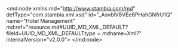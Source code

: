 <?xml version="1.0" encoding="UTF-8"?>
<md:node xmlns:md="http://www.stambia.com/md" defType="com.stambia.xml.xsd" id="_AsvbiV8VEe6PHahGNfrU1Q" name="Hotel Management" md:ref="resource.md#UUID_MD_XML_DEFAULT?fileId=UUID_MD_XML_DEFAULT$type=md$name=Xml?" internalVersion="v2.0.0">
  <attribute defType="com.stambia.xml.xsd.xsdReverseVersion" id="_Asvbil8VEe6PHahGNfrU1Q" value="1"/>
  <attribute defType="com.stambia.xml.xsd.xsdPath" id="_Asvbi18VEe6PHahGNfrU1Q" value="C:\Stambia\Semarchy\semarchy-xdi-designer\runtime\samples\xml\hotelManagement.xsd"/>
  <attribute defType="com.stambia.xml.xsd.prefixForElement" id="_AsvbjF8VEe6PHahGNfrU1Q" value="unqualified"/>
  <attribute defType="com.stambia.xml.xsd.prefixForAttribute" id="_AsvbjV8VEe6PHahGNfrU1Q" value="unqualified"/>
  <attribute defType="com.stambia.xml.xsd.targetNamespace" id="_Asvbjl8VEe6PHahGNfrU1Q" value="http://stambia.org/samples/management"/>
  <node defType="com.stambia.xml.namespace" id="_Asvbj18VEe6PHahGNfrU1Q" name="http://stambia.org/samples/common">
    <attribute defType="com.stambia.xml.namespace.prefix" id="_AsvbkF8VEe6PHahGNfrU1Q" value="com"/>
  </node>
  <node defType="com.stambia.xml.root" id="_AsvbkV8VEe6PHahGNfrU1Q" name="marketingCampaign" position="0">
    <attribute defType="com.stambia.xml.root.xmlPath" id="_Asvbkl8VEe6PHahGNfrU1Q" value="C:\Stambia\Logiciels\Designer\stambiaDesigner_S18.3.3_20170816_120540\stambia\stambiaRuntime\samples\xml\marketingCampaign.xml"/>
    <node defType="com.stambia.xml.sequence" id="_Asvbk18VEe6PHahGNfrU1Q" position="3">
      <attribute defType="com.stambia.xml.sequence.minOccurs" id="_AsvblF8VEe6PHahGNfrU1Q" value="1"/>
      <attribute defType="com.stambia.xml.sequence.maxOccurs" id="_AsvblV8VEe6PHahGNfrU1Q" value="1"/>
      <node defType="com.stambia.xml.element" id="_Asvbll8VEe6PHahGNfrU1Q" name="phoningCampaign" position="0">
        <attribute defType="com.stambia.xml.element.minOccurs" id="_Asvbl18VEe6PHahGNfrU1Q" value="0"/>
        <attribute defType="com.stambia.xml.element.maxOccurs" id="_AsvbmF8VEe6PHahGNfrU1Q" value="1"/>
        <attribute defType="com.stambia.xml.element.originalType" id="_AsvbmV8VEe6PHahGNfrU1Q" value="mgt:PhoningCampaign"/>
        <node defType="com.stambia.xml.attribute" id="_Asvbml8VEe6PHahGNfrU1Q" name="campaignId" position="0">
          <attribute defType="com.stambia.xml.attribute.type" id="_Asvbm18VEe6PHahGNfrU1Q" value="integer"/>
          <attribute defType="com.stambia.xml.attribute.originalType" id="_AsvbnF8VEe6PHahGNfrU1Q" value="xs:integer"/>
          <attribute defType="com.stambia.xml.attribute.use" id="_AsvbnV8VEe6PHahGNfrU1Q" value="optional"/>
        </node>
        <node defType="com.stambia.xml.attribute" id="_Asvbnl8VEe6PHahGNfrU1Q" name="name" position="1">
          <attribute defType="com.stambia.xml.attribute.type" id="_Asvbn18VEe6PHahGNfrU1Q" value="string"/>
          <attribute defType="com.stambia.xml.attribute.originalType" id="_AsvboF8VEe6PHahGNfrU1Q" value="xs:string"/>
          <attribute defType="com.stambia.xml.attribute.use" id="_AsvboV8VEe6PHahGNfrU1Q" value="optional"/>
        </node>
        <node defType="com.stambia.xml.attribute" id="_Asvbol8VEe6PHahGNfrU1Q" name="startDate" position="2">
          <attribute defType="com.stambia.xml.attribute.type" id="_Asvbo18VEe6PHahGNfrU1Q" value="dateTime"/>
          <attribute defType="com.stambia.xml.attribute.originalType" id="_AsvbpF8VEe6PHahGNfrU1Q" value="xs:dateTime"/>
          <attribute defType="com.stambia.xml.attribute.use" id="_AsvbpV8VEe6PHahGNfrU1Q" value="optional"/>
        </node>
        <node defType="com.stambia.xml.attribute" id="_Asvbpl8VEe6PHahGNfrU1Q" name="endDate" position="3">
          <attribute defType="com.stambia.xml.attribute.type" id="_Asvbp18VEe6PHahGNfrU1Q" value="dateTime"/>
          <attribute defType="com.stambia.xml.attribute.originalType" id="_AsvbqF8VEe6PHahGNfrU1Q" value="xs:dateTime"/>
          <attribute defType="com.stambia.xml.attribute.use" id="_AsvbqV8VEe6PHahGNfrU1Q" value="optional"/>
        </node>
        <node defType="com.stambia.xml.sequence" id="_Asvbql8VEe6PHahGNfrU1Q" position="7">
          <attribute defType="com.stambia.xml.sequence.minOccurs" id="_Asvbq18VEe6PHahGNfrU1Q" value="1"/>
          <attribute defType="com.stambia.xml.sequence.maxOccurs" id="_AsvbrF8VEe6PHahGNfrU1Q" value="1"/>
          <node defType="com.stambia.xml.element" id="_AsvbrV8VEe6PHahGNfrU1Q" name="customer" position="0">
            <attribute defType="com.stambia.xml.element.minOccurs" id="_Asvbrl8VEe6PHahGNfrU1Q" value="0"/>
            <attribute defType="com.stambia.xml.element.maxOccurs" id="_Asvbr18VEe6PHahGNfrU1Q" value="-1"/>
            <node defType="com.stambia.xml.attribute" id="_AsvbsF8VEe6PHahGNfrU1Q" name="customerId" position="0">
              <attribute defType="com.stambia.xml.attribute.type" id="_AsvbsV8VEe6PHahGNfrU1Q" value="integer"/>
              <attribute defType="com.stambia.xml.attribute.originalType" id="_Asvbsl8VEe6PHahGNfrU1Q" value="xs:integer"/>
              <attribute defType="com.stambia.xml.attribute.use" id="_Asvbs18VEe6PHahGNfrU1Q" value="optional"/>
            </node>
            <node defType="com.stambia.xml.attribute" id="_AsvbtF8VEe6PHahGNfrU1Q" name="titleCode" position="1">
              <attribute defType="com.stambia.xml.attribute.type" id="_AsvbtV8VEe6PHahGNfrU1Q" value="string"/>
              <attribute defType="com.stambia.xml.attribute.originalType" id="_Asvbtl8VEe6PHahGNfrU1Q" value="xs:string"/>
              <attribute defType="com.stambia.xml.attribute.use" id="_Asvbt18VEe6PHahGNfrU1Q" value="optional"/>
            </node>
            <node defType="com.stambia.xml.attribute" id="_AsvbuF8VEe6PHahGNfrU1Q" name="title" position="2">
              <attribute defType="com.stambia.xml.attribute.type" id="_AsvbuV8VEe6PHahGNfrU1Q" value="string"/>
              <attribute defType="com.stambia.xml.attribute.originalType" id="_Asvbul8VEe6PHahGNfrU1Q" value="xs:string"/>
              <attribute defType="com.stambia.xml.attribute.use" id="_Asvbu18VEe6PHahGNfrU1Q" value="optional"/>
            </node>
            <node defType="com.stambia.xml.attribute" id="_AsvbvF8VEe6PHahGNfrU1Q" name="firstName" position="3">
              <attribute defType="com.stambia.xml.attribute.type" id="_AsvbvV8VEe6PHahGNfrU1Q" value="string"/>
              <attribute defType="com.stambia.xml.attribute.originalType" id="_Asvbvl8VEe6PHahGNfrU1Q" value="xs:string"/>
              <attribute defType="com.stambia.xml.attribute.use" id="_Asvbv18VEe6PHahGNfrU1Q" value="optional"/>
            </node>
            <node defType="com.stambia.xml.attribute" id="_AsvbwF8VEe6PHahGNfrU1Q" name="lastName" position="4">
              <attribute defType="com.stambia.xml.attribute.type" id="_AsvbwV8VEe6PHahGNfrU1Q" value="string"/>
              <attribute defType="com.stambia.xml.attribute.originalType" id="_Asvbwl8VEe6PHahGNfrU1Q" value="xs:string"/>
              <attribute defType="com.stambia.xml.attribute.use" id="_Asvbw18VEe6PHahGNfrU1Q" value="optional"/>
            </node>
            <node defType="com.stambia.xml.attribute" id="_AsvbxF8VEe6PHahGNfrU1Q" name="company" position="5">
              <attribute defType="com.stambia.xml.attribute.type" id="_AsvbxV8VEe6PHahGNfrU1Q" value="string"/>
              <attribute defType="com.stambia.xml.attribute.originalType" id="_Asvbxl8VEe6PHahGNfrU1Q" value="xs:string"/>
              <attribute defType="com.stambia.xml.attribute.use" id="_Asvbx18VEe6PHahGNfrU1Q" value="optional"/>
            </node>
            <node defType="com.stambia.xml.attribute" id="_AsvbyF8VEe6PHahGNfrU1Q" name="birthDate" position="6">
              <attribute defType="com.stambia.xml.attribute.type" id="_AsvbyV8VEe6PHahGNfrU1Q" value="dateTime"/>
              <attribute defType="com.stambia.xml.attribute.originalType" id="_Asvbyl8VEe6PHahGNfrU1Q" value="xs:dateTime"/>
              <attribute defType="com.stambia.xml.attribute.use" id="_Asvby18VEe6PHahGNfrU1Q" value="optional"/>
            </node>
            <node defType="com.stambia.xml.sequence" id="_AsvbzF8VEe6PHahGNfrU1Q" position="10">
              <attribute defType="com.stambia.xml.sequence.minOccurs" id="_AsvbzV8VEe6PHahGNfrU1Q" value="1"/>
              <attribute defType="com.stambia.xml.sequence.maxOccurs" id="_Asvbzl8VEe6PHahGNfrU1Q" value="1"/>
              <node defType="com.stambia.xml.element" id="_Asvbz18VEe6PHahGNfrU1Q" name="phone" position="0">
                <attribute defType="com.stambia.xml.element.minOccurs" id="_Asvb0F8VEe6PHahGNfrU1Q" value="0"/>
                <attribute defType="com.stambia.xml.element.maxOccurs" id="_Asvb0V8VEe6PHahGNfrU1Q" value="-1"/>
                <attribute defType="com.stambia.xml.element.originalType" id="_Asvb0l8VEe6PHahGNfrU1Q" value="com:Phone"/>
                <node defType="com.stambia.xml.attribute" id="_Asvb018VEe6PHahGNfrU1Q" name="phoneId" position="0">
                  <attribute defType="com.stambia.xml.attribute.type" id="_Asvb1F8VEe6PHahGNfrU1Q" value="integer"/>
                  <attribute defType="com.stambia.xml.attribute.originalType" id="_Asvb1V8VEe6PHahGNfrU1Q" value="xs:integer"/>
                  <attribute defType="com.stambia.xml.attribute.use" id="_Asvb1l8VEe6PHahGNfrU1Q" value="optional"/>
                </node>
                <node defType="com.stambia.xml.attribute" id="_Asvb118VEe6PHahGNfrU1Q" name="phoneTypeCode" position="1">
                  <attribute defType="com.stambia.xml.attribute.type" id="_Asvb2F8VEe6PHahGNfrU1Q" value="string"/>
                  <attribute defType="com.stambia.xml.attribute.originalType" id="_Asvb2V8VEe6PHahGNfrU1Q" value="xs:string"/>
                  <attribute defType="com.stambia.xml.attribute.use" id="_Asvb2l8VEe6PHahGNfrU1Q" value="optional"/>
                </node>
                <node defType="com.stambia.xml.attribute" id="_Asvb218VEe6PHahGNfrU1Q" name="phoneNumber" position="2">
                  <attribute defType="com.stambia.xml.attribute.type" id="_Asvb3F8VEe6PHahGNfrU1Q" value="string"/>
                  <attribute defType="com.stambia.xml.attribute.originalType" id="_Asvb3V8VEe6PHahGNfrU1Q" value="xs:string"/>
                  <attribute defType="com.stambia.xml.attribute.use" id="_Asvb3l8VEe6PHahGNfrU1Q" value="optional"/>
                </node>
                <node defType="com.stambia.xml.attribute" id="_Asvb318VEe6PHahGNfrU1Q" name="phoneType" position="3">
                  <attribute defType="com.stambia.xml.attribute.type" id="_Asvb4F8VEe6PHahGNfrU1Q" value="string"/>
                  <attribute defType="com.stambia.xml.attribute.originalType" id="_Asvb4V8VEe6PHahGNfrU1Q" value="xs:string"/>
                  <attribute defType="com.stambia.xml.attribute.use" id="_Asvb4l8VEe6PHahGNfrU1Q" value="optional"/>
                </node>
                <node defType="com.stambia.xml.attribute" id="_Asvb418VEe6PHahGNfrU1Q" name="phoningAllowed" position="4">
                  <attribute defType="com.stambia.xml.attribute.type" id="_Asvb5F8VEe6PHahGNfrU1Q" value="boolean"/>
                  <attribute defType="com.stambia.xml.attribute.originalType" id="_Asvb5V8VEe6PHahGNfrU1Q" value="xs:boolean"/>
                  <attribute defType="com.stambia.xml.attribute.use" id="_Asvb5l8VEe6PHahGNfrU1Q" value="optional"/>
                </node>
              </node>
            </node>
          </node>
        </node>
      </node>
      <node defType="com.stambia.xml.element" id="_Asvb518VEe6PHahGNfrU1Q" name="mailingCampaign" position="1">
        <attribute defType="com.stambia.xml.element.minOccurs" id="_Asvb6F8VEe6PHahGNfrU1Q" value="0"/>
        <attribute defType="com.stambia.xml.element.maxOccurs" id="_Asvb6V8VEe6PHahGNfrU1Q" value="1"/>
        <attribute defType="com.stambia.xml.element.originalType" id="_Asvb6l8VEe6PHahGNfrU1Q" value="mgt:MailingCampaign"/>
        <node defType="com.stambia.xml.attribute" id="_Asvb618VEe6PHahGNfrU1Q" name="campaignId" position="0">
          <attribute defType="com.stambia.xml.attribute.type" id="_Asvb7F8VEe6PHahGNfrU1Q" value="integer"/>
          <attribute defType="com.stambia.xml.attribute.originalType" id="_Asvb7V8VEe6PHahGNfrU1Q" value="xs:integer"/>
          <attribute defType="com.stambia.xml.attribute.use" id="_Asvb7l8VEe6PHahGNfrU1Q" value="optional"/>
        </node>
        <node defType="com.stambia.xml.attribute" id="_Asvb718VEe6PHahGNfrU1Q" name="name" position="1">
          <attribute defType="com.stambia.xml.attribute.type" id="_Asvb8F8VEe6PHahGNfrU1Q" value="string"/>
          <attribute defType="com.stambia.xml.attribute.originalType" id="_Asvb8V8VEe6PHahGNfrU1Q" value="xs:string"/>
          <attribute defType="com.stambia.xml.attribute.use" id="_Asvb8l8VEe6PHahGNfrU1Q" value="optional"/>
        </node>
        <node defType="com.stambia.xml.attribute" id="_Asvb818VEe6PHahGNfrU1Q" name="startDate" position="2">
          <attribute defType="com.stambia.xml.attribute.type" id="_Asvb9F8VEe6PHahGNfrU1Q" value="dateTime"/>
          <attribute defType="com.stambia.xml.attribute.originalType" id="_Asvb9V8VEe6PHahGNfrU1Q" value="xs:dateTime"/>
          <attribute defType="com.stambia.xml.attribute.use" id="_Asvb9l8VEe6PHahGNfrU1Q" value="optional"/>
        </node>
        <node defType="com.stambia.xml.attribute" id="_Asvb918VEe6PHahGNfrU1Q" name="endDate" position="3">
          <attribute defType="com.stambia.xml.attribute.type" id="_Asvb-F8VEe6PHahGNfrU1Q" value="dateTime"/>
          <attribute defType="com.stambia.xml.attribute.originalType" id="_Asvb-V8VEe6PHahGNfrU1Q" value="xs:dateTime"/>
          <attribute defType="com.stambia.xml.attribute.use" id="_Asvb-l8VEe6PHahGNfrU1Q" value="optional"/>
        </node>
        <node defType="com.stambia.xml.sequence" id="_Asvb-18VEe6PHahGNfrU1Q" position="7">
          <attribute defType="com.stambia.xml.sequence.minOccurs" id="_Asvb_F8VEe6PHahGNfrU1Q" value="1"/>
          <attribute defType="com.stambia.xml.sequence.maxOccurs" id="_Asvb_V8VEe6PHahGNfrU1Q" value="1"/>
          <node defType="com.stambia.xml.element" id="_Asvb_l8VEe6PHahGNfrU1Q" name="customer" position="0">
            <attribute defType="com.stambia.xml.element.minOccurs" id="_Asvb_18VEe6PHahGNfrU1Q" value="0"/>
            <attribute defType="com.stambia.xml.element.maxOccurs" id="_AsvcAF8VEe6PHahGNfrU1Q" value="-1"/>
            <node defType="com.stambia.xml.attribute" id="_AsvcAV8VEe6PHahGNfrU1Q" name="customerId" position="0">
              <attribute defType="com.stambia.xml.attribute.type" id="_AsvcAl8VEe6PHahGNfrU1Q" value="integer"/>
              <attribute defType="com.stambia.xml.attribute.originalType" id="_AsvcA18VEe6PHahGNfrU1Q" value="xs:integer"/>
              <attribute defType="com.stambia.xml.attribute.use" id="_AsvcBF8VEe6PHahGNfrU1Q" value="optional"/>
            </node>
            <node defType="com.stambia.xml.attribute" id="_AsvcBV8VEe6PHahGNfrU1Q" name="titleCode" position="1">
              <attribute defType="com.stambia.xml.attribute.type" id="_AsvcBl8VEe6PHahGNfrU1Q" value="string"/>
              <attribute defType="com.stambia.xml.attribute.originalType" id="_AsvcB18VEe6PHahGNfrU1Q" value="xs:string"/>
              <attribute defType="com.stambia.xml.attribute.use" id="_AsvcCF8VEe6PHahGNfrU1Q" value="optional"/>
            </node>
            <node defType="com.stambia.xml.attribute" id="_AsvcCV8VEe6PHahGNfrU1Q" name="title" position="2">
              <attribute defType="com.stambia.xml.attribute.type" id="_AsvcCl8VEe6PHahGNfrU1Q" value="string"/>
              <attribute defType="com.stambia.xml.attribute.originalType" id="_AsvcC18VEe6PHahGNfrU1Q" value="xs:string"/>
              <attribute defType="com.stambia.xml.attribute.use" id="_AsvcDF8VEe6PHahGNfrU1Q" value="optional"/>
            </node>
            <node defType="com.stambia.xml.attribute" id="_AsvcDV8VEe6PHahGNfrU1Q" name="firstName" position="3">
              <attribute defType="com.stambia.xml.attribute.type" id="_AsvcDl8VEe6PHahGNfrU1Q" value="string"/>
              <attribute defType="com.stambia.xml.attribute.originalType" id="_AsvcD18VEe6PHahGNfrU1Q" value="xs:string"/>
              <attribute defType="com.stambia.xml.attribute.use" id="_AsvcEF8VEe6PHahGNfrU1Q" value="optional"/>
            </node>
            <node defType="com.stambia.xml.attribute" id="_AsvcEV8VEe6PHahGNfrU1Q" name="lastName" position="4">
              <attribute defType="com.stambia.xml.attribute.type" id="_AsvcEl8VEe6PHahGNfrU1Q" value="string"/>
              <attribute defType="com.stambia.xml.attribute.originalType" id="_AsvcE18VEe6PHahGNfrU1Q" value="xs:string"/>
              <attribute defType="com.stambia.xml.attribute.use" id="_AsvcFF8VEe6PHahGNfrU1Q" value="optional"/>
            </node>
            <node defType="com.stambia.xml.attribute" id="_AsvcFV8VEe6PHahGNfrU1Q" name="company" position="5">
              <attribute defType="com.stambia.xml.attribute.type" id="_AsvcFl8VEe6PHahGNfrU1Q" value="string"/>
              <attribute defType="com.stambia.xml.attribute.originalType" id="_AsvcF18VEe6PHahGNfrU1Q" value="xs:string"/>
              <attribute defType="com.stambia.xml.attribute.use" id="_AsvcGF8VEe6PHahGNfrU1Q" value="optional"/>
            </node>
            <node defType="com.stambia.xml.attribute" id="_AsvcGV8VEe6PHahGNfrU1Q" name="birthDate" position="6">
              <attribute defType="com.stambia.xml.attribute.type" id="_AsvcGl8VEe6PHahGNfrU1Q" value="dateTime"/>
              <attribute defType="com.stambia.xml.attribute.originalType" id="_AsvcG18VEe6PHahGNfrU1Q" value="xs:dateTime"/>
              <attribute defType="com.stambia.xml.attribute.use" id="_AsvcHF8VEe6PHahGNfrU1Q" value="optional"/>
            </node>
            <node defType="com.stambia.xml.sequence" id="_AsvcHV8VEe6PHahGNfrU1Q" position="10">
              <attribute defType="com.stambia.xml.sequence.minOccurs" id="_AsvcHl8VEe6PHahGNfrU1Q" value="1"/>
              <attribute defType="com.stambia.xml.sequence.maxOccurs" id="_AsvcH18VEe6PHahGNfrU1Q" value="1"/>
              <node defType="com.stambia.xml.element" id="_AsvcIF8VEe6PHahGNfrU1Q" name="email" position="0">
                <attribute defType="com.stambia.xml.element.minOccurs" id="_AsvcIV8VEe6PHahGNfrU1Q" value="0"/>
                <attribute defType="com.stambia.xml.element.maxOccurs" id="_AsvcIl8VEe6PHahGNfrU1Q" value="-1"/>
                <attribute defType="com.stambia.xml.element.originalType" id="_AsvcI18VEe6PHahGNfrU1Q" value="com:Email"/>
                <node defType="com.stambia.xml.attribute" id="_AsvcJF8VEe6PHahGNfrU1Q" name="emailId" position="0">
                  <attribute defType="com.stambia.xml.attribute.type" id="_AsvcJV8VEe6PHahGNfrU1Q" value="integer"/>
                  <attribute defType="com.stambia.xml.attribute.originalType" id="_AsvcJl8VEe6PHahGNfrU1Q" value="xs:integer"/>
                  <attribute defType="com.stambia.xml.attribute.use" id="_AsvcJ18VEe6PHahGNfrU1Q" value="optional"/>
                </node>
                <node defType="com.stambia.xml.attribute" id="_AsvcKF8VEe6PHahGNfrU1Q" name="emailAddress" position="1">
                  <attribute defType="com.stambia.xml.attribute.type" id="_AsvcKV8VEe6PHahGNfrU1Q" value="string"/>
                  <attribute defType="com.stambia.xml.attribute.originalType" id="_AsvcKl8VEe6PHahGNfrU1Q" value="xs:string"/>
                  <attribute defType="com.stambia.xml.attribute.use" id="_AsvcK18VEe6PHahGNfrU1Q" value="optional"/>
                </node>
                <node defType="com.stambia.xml.attribute" id="_AsvcLF8VEe6PHahGNfrU1Q" name="emailType" position="2">
                  <attribute defType="com.stambia.xml.attribute.type" id="_AsvcLV8VEe6PHahGNfrU1Q" value="string"/>
                  <attribute defType="com.stambia.xml.attribute.originalType" id="_AsvcLl8VEe6PHahGNfrU1Q" value="xs:string"/>
                  <attribute defType="com.stambia.xml.attribute.use" id="_AsvcL18VEe6PHahGNfrU1Q" value="optional"/>
                </node>
                <node defType="com.stambia.xml.attribute" id="_AsvcMF8VEe6PHahGNfrU1Q" name="mailingAllowed" position="3">
                  <attribute defType="com.stambia.xml.attribute.type" id="_AsvcMV8VEe6PHahGNfrU1Q" value="boolean"/>
                  <attribute defType="com.stambia.xml.attribute.originalType" id="_AsvcMl8VEe6PHahGNfrU1Q" value="xs:boolean"/>
                  <attribute defType="com.stambia.xml.attribute.use" id="_AsvcM18VEe6PHahGNfrU1Q" value="optional"/>
                </node>
              </node>
            </node>
          </node>
        </node>
      </node>
    </node>
  </node>
  <node defType="com.stambia.xml.namespace" id="_AsvcNF8VEe6PHahGNfrU1Q" name="http://stambia.org/samples/management">
    <attribute defType="com.stambia.xml.namespace.prefix" id="_AsvcNV8VEe6PHahGNfrU1Q" value="mgt"/>
  </node>
  <node defType="com.stambia.xml.namespace" id="_AsvcNl8VEe6PHahGNfrU1Q" name="http://www.w3.org/2001/XMLSchema">
    <attribute defType="com.stambia.xml.namespace.prefix" id="_AsvcN18VEe6PHahGNfrU1Q" value="xs"/>
  </node>
  <node defType="com.stambia.xml.root" id="_AsvcOF8VEe6PHahGNfrU1Q" name="customerSummary" position="0">
    <attribute defType="com.stambia.xml.root.xmlPath" id="_AsvcOV8VEe6PHahGNfrU1Q" value="C:\Temp\customerSummary.xml"/>
    <node defType="com.stambia.xml.sequence" id="_AsvcOl8VEe6PHahGNfrU1Q" position="3">
      <attribute defType="com.stambia.xml.sequence.minOccurs" id="_AsvcO18VEe6PHahGNfrU1Q" value="1"/>
      <attribute defType="com.stambia.xml.sequence.maxOccurs" id="_AsvcPF8VEe6PHahGNfrU1Q" value="1"/>
      <node defType="com.stambia.xml.element" id="_AsvcPV8VEe6PHahGNfrU1Q" name="customer" position="0">
        <attribute defType="com.stambia.xml.element.minOccurs" id="_AsvcPl8VEe6PHahGNfrU1Q" value="0"/>
        <attribute defType="com.stambia.xml.element.maxOccurs" id="_AsvcP18VEe6PHahGNfrU1Q" value="-1"/>
        <attribute defType="com.stambia.xml.element.originalType" id="_AsvcQF8VEe6PHahGNfrU1Q" value="mgt:Customer"/>
        <node defType="com.stambia.xml.attribute" id="_AsvcQV8VEe6PHahGNfrU1Q" name="customerId" position="0">
          <attribute defType="com.stambia.xml.attribute.type" id="_AsvcQl8VEe6PHahGNfrU1Q" value="integer"/>
          <attribute defType="com.stambia.xml.attribute.originalType" id="_AsvcQ18VEe6PHahGNfrU1Q" value="xs:integer"/>
          <attribute defType="com.stambia.xml.attribute.use" id="_AsvcRF8VEe6PHahGNfrU1Q" value="optional"/>
        </node>
        <node defType="com.stambia.xml.attribute" id="_AsvcRV8VEe6PHahGNfrU1Q" name="titleCode" position="1">
          <attribute defType="com.stambia.xml.attribute.type" id="_AsvcRl8VEe6PHahGNfrU1Q" value="string"/>
          <attribute defType="com.stambia.xml.attribute.originalType" id="_AsvcR18VEe6PHahGNfrU1Q" value="xs:string"/>
          <attribute defType="com.stambia.xml.attribute.use" id="_AsvcSF8VEe6PHahGNfrU1Q" value="optional"/>
        </node>
        <node defType="com.stambia.xml.attribute" id="_AsvcSV8VEe6PHahGNfrU1Q" name="title" position="2">
          <attribute defType="com.stambia.xml.attribute.type" id="_AsvcSl8VEe6PHahGNfrU1Q" value="string"/>
          <attribute defType="com.stambia.xml.attribute.originalType" id="_AsvcS18VEe6PHahGNfrU1Q" value="xs:string"/>
          <attribute defType="com.stambia.xml.attribute.use" id="_AsvcTF8VEe6PHahGNfrU1Q" value="optional"/>
        </node>
        <node defType="com.stambia.xml.attribute" id="_AsvcTV8VEe6PHahGNfrU1Q" name="firstName" position="3">
          <attribute defType="com.stambia.xml.attribute.type" id="_AsvcTl8VEe6PHahGNfrU1Q" value="string"/>
          <attribute defType="com.stambia.xml.attribute.originalType" id="_AsvcT18VEe6PHahGNfrU1Q" value="xs:string"/>
          <attribute defType="com.stambia.xml.attribute.use" id="_AsvcUF8VEe6PHahGNfrU1Q" value="optional"/>
        </node>
        <node defType="com.stambia.xml.attribute" id="_AsvcUV8VEe6PHahGNfrU1Q" name="lastName" position="4">
          <attribute defType="com.stambia.xml.attribute.type" id="_AsvcUl8VEe6PHahGNfrU1Q" value="string"/>
          <attribute defType="com.stambia.xml.attribute.originalType" id="_AsvcU18VEe6PHahGNfrU1Q" value="xs:string"/>
          <attribute defType="com.stambia.xml.attribute.use" id="_AsvcVF8VEe6PHahGNfrU1Q" value="optional"/>
        </node>
        <node defType="com.stambia.xml.attribute" id="_AsvcVV8VEe6PHahGNfrU1Q" name="company" position="5">
          <attribute defType="com.stambia.xml.attribute.type" id="_AsvcVl8VEe6PHahGNfrU1Q" value="string"/>
          <attribute defType="com.stambia.xml.attribute.originalType" id="_AsvcV18VEe6PHahGNfrU1Q" value="xs:string"/>
          <attribute defType="com.stambia.xml.attribute.use" id="_AsvcWF8VEe6PHahGNfrU1Q" value="optional"/>
        </node>
        <node defType="com.stambia.xml.attribute" id="_AsvcWV8VEe6PHahGNfrU1Q" name="birthDate" position="6">
          <attribute defType="com.stambia.xml.attribute.type" id="_AsvcWl8VEe6PHahGNfrU1Q" value="dateTime"/>
          <attribute defType="com.stambia.xml.attribute.originalType" id="_AsvcW18VEe6PHahGNfrU1Q" value="xs:dateTime"/>
          <attribute defType="com.stambia.xml.attribute.use" id="_AsvcXF8VEe6PHahGNfrU1Q" value="optional"/>
        </node>
      </node>
    </node>
  </node>
  <node defType="com.stambia.xml.root" id="_AsvcXV8VEe6PHahGNfrU1Q" name="hotelManagement" position="0">
    <attribute defType="com.stambia.xml.root.xmlPath" id="_AsvcXl8VEe6PHahGNfrU1Q" value="C:\Temp\hotelManagement.xml"/>
    <node defType="com.stambia.xml.sequence" id="_AsvcX18VEe6PHahGNfrU1Q" position="3">
      <attribute defType="com.stambia.xml.sequence.minOccurs" id="_AsvcYF8VEe6PHahGNfrU1Q" value="1"/>
      <attribute defType="com.stambia.xml.sequence.maxOccurs" id="_AsvcYV8VEe6PHahGNfrU1Q" value="1"/>
      <node defType="com.stambia.xml.element" id="_AsvcYl8VEe6PHahGNfrU1Q" name="customer" position="0">
        <attribute defType="com.stambia.xml.element.minOccurs" id="_AsvcY18VEe6PHahGNfrU1Q" value="0"/>
        <attribute defType="com.stambia.xml.element.maxOccurs" id="_AsvcZF8VEe6PHahGNfrU1Q" value="-1"/>
        <attribute defType="com.stambia.xml.element.originalType" id="_AsvcZV8VEe6PHahGNfrU1Q" value="mgt:CustomerDetail"/>
        <node defType="com.stambia.xml.attribute" id="_AsvcZl8VEe6PHahGNfrU1Q" name="customerId" position="0">
          <attribute defType="com.stambia.xml.attribute.type" id="_AsvcZ18VEe6PHahGNfrU1Q" value="integer"/>
          <attribute defType="com.stambia.xml.attribute.originalType" id="_AsvcaF8VEe6PHahGNfrU1Q" value="xs:integer"/>
          <attribute defType="com.stambia.xml.attribute.use" id="_AsvcaV8VEe6PHahGNfrU1Q" value="optional"/>
        </node>
        <node defType="com.stambia.xml.attribute" id="_Asvcal8VEe6PHahGNfrU1Q" name="titleCode" position="1">
          <attribute defType="com.stambia.xml.attribute.type" id="_Asvca18VEe6PHahGNfrU1Q" value="string"/>
          <attribute defType="com.stambia.xml.attribute.originalType" id="_AsvcbF8VEe6PHahGNfrU1Q" value="xs:string"/>
          <attribute defType="com.stambia.xml.attribute.use" id="_AsvcbV8VEe6PHahGNfrU1Q" value="optional"/>
        </node>
        <node defType="com.stambia.xml.attribute" id="_Asvcbl8VEe6PHahGNfrU1Q" name="title" position="2">
          <attribute defType="com.stambia.xml.attribute.type" id="_Asvcb18VEe6PHahGNfrU1Q" value="string"/>
          <attribute defType="com.stambia.xml.attribute.originalType" id="_AsvccF8VEe6PHahGNfrU1Q" value="xs:string"/>
          <attribute defType="com.stambia.xml.attribute.use" id="_AsvccV8VEe6PHahGNfrU1Q" value="optional"/>
        </node>
        <node defType="com.stambia.xml.attribute" id="_Asvccl8VEe6PHahGNfrU1Q" name="firstName" position="3">
          <attribute defType="com.stambia.xml.attribute.type" id="_Asvcc18VEe6PHahGNfrU1Q" value="string"/>
          <attribute defType="com.stambia.xml.attribute.originalType" id="_AsvcdF8VEe6PHahGNfrU1Q" value="xs:string"/>
          <attribute defType="com.stambia.xml.attribute.use" id="_AsvcdV8VEe6PHahGNfrU1Q" value="optional"/>
        </node>
        <node defType="com.stambia.xml.attribute" id="_Asvcdl8VEe6PHahGNfrU1Q" name="lastName" position="4">
          <attribute defType="com.stambia.xml.attribute.type" id="_Asvcd18VEe6PHahGNfrU1Q" value="string"/>
          <attribute defType="com.stambia.xml.attribute.originalType" id="_AsvceF8VEe6PHahGNfrU1Q" value="xs:string"/>
          <attribute defType="com.stambia.xml.attribute.use" id="_AsvceV8VEe6PHahGNfrU1Q" value="optional"/>
        </node>
        <node defType="com.stambia.xml.attribute" id="_Asvcel8VEe6PHahGNfrU1Q" name="company" position="5">
          <attribute defType="com.stambia.xml.attribute.type" id="_Asvce18VEe6PHahGNfrU1Q" value="string"/>
          <attribute defType="com.stambia.xml.attribute.originalType" id="_AsvcfF8VEe6PHahGNfrU1Q" value="xs:string"/>
          <attribute defType="com.stambia.xml.attribute.use" id="_AsvcfV8VEe6PHahGNfrU1Q" value="optional"/>
        </node>
        <node defType="com.stambia.xml.attribute" id="_Asvcfl8VEe6PHahGNfrU1Q" name="birthDate" position="6">
          <attribute defType="com.stambia.xml.attribute.type" id="_Asvcf18VEe6PHahGNfrU1Q" value="dateTime"/>
          <attribute defType="com.stambia.xml.attribute.originalType" id="_AsvcgF8VEe6PHahGNfrU1Q" value="xs:dateTime"/>
          <attribute defType="com.stambia.xml.attribute.use" id="_AsvcgV8VEe6PHahGNfrU1Q" value="optional"/>
        </node>
        <node defType="com.stambia.xml.sequence" id="_Asvcgl8VEe6PHahGNfrU1Q" position="10">
          <attribute defType="com.stambia.xml.sequence.minOccurs" id="_Asvcg18VEe6PHahGNfrU1Q" value="1"/>
          <attribute defType="com.stambia.xml.sequence.maxOccurs" id="_AsvchF8VEe6PHahGNfrU1Q" value="1"/>
          <node defType="com.stambia.xml.element" id="_AsvchV8VEe6PHahGNfrU1Q" name="address" position="0">
            <attribute defType="com.stambia.xml.element.minOccurs" id="_Asvchl8VEe6PHahGNfrU1Q" value="0"/>
            <attribute defType="com.stambia.xml.element.maxOccurs" id="_Asvch18VEe6PHahGNfrU1Q" value="-1"/>
            <attribute defType="com.stambia.xml.element.originalType" id="_AsvciF8VEe6PHahGNfrU1Q" value="com:Address"/>
            <node defType="com.stambia.xml.attribute" id="_AsvciV8VEe6PHahGNfrU1Q" name="addressId" position="0">
              <attribute defType="com.stambia.xml.attribute.type" id="_Asvcil8VEe6PHahGNfrU1Q" value="integer"/>
              <attribute defType="com.stambia.xml.attribute.originalType" id="_Asvci18VEe6PHahGNfrU1Q" value="xs:integer"/>
              <attribute defType="com.stambia.xml.attribute.use" id="_AsvcjF8VEe6PHahGNfrU1Q" value="optional"/>
            </node>
            <node defType="com.stambia.xml.attribute" id="_AsvcjV8VEe6PHahGNfrU1Q" name="line1" position="1">
              <attribute defType="com.stambia.xml.attribute.type" id="_Asvcjl8VEe6PHahGNfrU1Q" value="string"/>
              <attribute defType="com.stambia.xml.attribute.originalType" id="_Asvcj18VEe6PHahGNfrU1Q" value="xs:string"/>
              <attribute defType="com.stambia.xml.attribute.use" id="_AsvckF8VEe6PHahGNfrU1Q" value="optional"/>
            </node>
            <node defType="com.stambia.xml.attribute" id="_AsvckV8VEe6PHahGNfrU1Q" name="line2" position="2">
              <attribute defType="com.stambia.xml.attribute.type" id="_Asvckl8VEe6PHahGNfrU1Q" value="string"/>
              <attribute defType="com.stambia.xml.attribute.originalType" id="_Asvck18VEe6PHahGNfrU1Q" value="xs:string"/>
              <attribute defType="com.stambia.xml.attribute.use" id="_AsvclF8VEe6PHahGNfrU1Q" value="optional"/>
            </node>
            <node defType="com.stambia.xml.attribute" id="_AsvclV8VEe6PHahGNfrU1Q" name="line3" position="3">
              <attribute defType="com.stambia.xml.attribute.type" id="_Asvcll8VEe6PHahGNfrU1Q" value="string"/>
              <attribute defType="com.stambia.xml.attribute.originalType" id="_Asvcl18VEe6PHahGNfrU1Q" value="xs:string"/>
              <attribute defType="com.stambia.xml.attribute.use" id="_AsvcmF8VEe6PHahGNfrU1Q" value="optional"/>
            </node>
            <node defType="com.stambia.xml.attribute" id="_AsvcmV8VEe6PHahGNfrU1Q" name="line4" position="4">
              <attribute defType="com.stambia.xml.attribute.type" id="_Asvcml8VEe6PHahGNfrU1Q" value="string"/>
              <attribute defType="com.stambia.xml.attribute.originalType" id="_Asvcm18VEe6PHahGNfrU1Q" value="xs:string"/>
              <attribute defType="com.stambia.xml.attribute.use" id="_AsvcnF8VEe6PHahGNfrU1Q" value="optional"/>
            </node>
            <node defType="com.stambia.xml.attribute" id="_AsvcnV8VEe6PHahGNfrU1Q" name="zipCode" position="5">
              <attribute defType="com.stambia.xml.attribute.type" id="_Asvcnl8VEe6PHahGNfrU1Q" value="string"/>
              <attribute defType="com.stambia.xml.attribute.originalType" id="_Asvcn18VEe6PHahGNfrU1Q" value="xs:string"/>
              <attribute defType="com.stambia.xml.attribute.use" id="_AsvcoF8VEe6PHahGNfrU1Q" value="optional"/>
            </node>
            <node defType="com.stambia.xml.attribute" id="_AsvcoV8VEe6PHahGNfrU1Q" name="city" position="6">
              <attribute defType="com.stambia.xml.attribute.type" id="_Asvcol8VEe6PHahGNfrU1Q" value="string"/>
              <attribute defType="com.stambia.xml.attribute.originalType" id="_Asvco18VEe6PHahGNfrU1Q" value="xs:string"/>
              <attribute defType="com.stambia.xml.attribute.use" id="_AsvcpF8VEe6PHahGNfrU1Q" value="optional"/>
            </node>
            <node defType="com.stambia.xml.attribute" id="_AsvcpV8VEe6PHahGNfrU1Q" name="stateCode" position="7">
              <attribute defType="com.stambia.xml.attribute.type" id="_Asvcpl8VEe6PHahGNfrU1Q" value="string"/>
              <attribute defType="com.stambia.xml.attribute.originalType" id="_Asvcp18VEe6PHahGNfrU1Q" value="xs:string"/>
              <attribute defType="com.stambia.xml.attribute.use" id="_AsvcqF8VEe6PHahGNfrU1Q" value="optional"/>
            </node>
          </node>
          <node defType="com.stambia.xml.element" id="_AsvcqV8VEe6PHahGNfrU1Q" name="phone" position="1">
            <attribute defType="com.stambia.xml.element.minOccurs" id="_Asvcql8VEe6PHahGNfrU1Q" value="0"/>
            <attribute defType="com.stambia.xml.element.maxOccurs" id="_Asvcq18VEe6PHahGNfrU1Q" value="-1"/>
            <attribute defType="com.stambia.xml.element.originalType" id="_AsvcrF8VEe6PHahGNfrU1Q" value="com:Phone"/>
            <node defType="com.stambia.xml.attribute" id="_AsvcrV8VEe6PHahGNfrU1Q" name="phoneId" position="0">
              <attribute defType="com.stambia.xml.attribute.type" id="_Asvcrl8VEe6PHahGNfrU1Q" value="integer"/>
              <attribute defType="com.stambia.xml.attribute.originalType" id="_Asvcr18VEe6PHahGNfrU1Q" value="xs:integer"/>
              <attribute defType="com.stambia.xml.attribute.use" id="_AsvcsF8VEe6PHahGNfrU1Q" value="optional"/>
            </node>
            <node defType="com.stambia.xml.attribute" id="_AsvcsV8VEe6PHahGNfrU1Q" name="phoneTypeCode" position="1">
              <attribute defType="com.stambia.xml.attribute.type" id="_Asvcsl8VEe6PHahGNfrU1Q" value="string"/>
              <attribute defType="com.stambia.xml.attribute.originalType" id="_Asvcs18VEe6PHahGNfrU1Q" value="xs:string"/>
              <attribute defType="com.stambia.xml.attribute.use" id="_AsvctF8VEe6PHahGNfrU1Q" value="optional"/>
            </node>
            <node defType="com.stambia.xml.attribute" id="_AsvctV8VEe6PHahGNfrU1Q" name="phoneNumber" position="2">
              <attribute defType="com.stambia.xml.attribute.type" id="_Asvctl8VEe6PHahGNfrU1Q" value="string"/>
              <attribute defType="com.stambia.xml.attribute.originalType" id="_Asvct18VEe6PHahGNfrU1Q" value="xs:string"/>
              <attribute defType="com.stambia.xml.attribute.use" id="_AsvcuF8VEe6PHahGNfrU1Q" value="optional"/>
            </node>
            <node defType="com.stambia.xml.attribute" id="_AsvcuV8VEe6PHahGNfrU1Q" name="phoneType" position="3">
              <attribute defType="com.stambia.xml.attribute.type" id="_Asvcul8VEe6PHahGNfrU1Q" value="string"/>
              <attribute defType="com.stambia.xml.attribute.originalType" id="_Asvcu18VEe6PHahGNfrU1Q" value="xs:string"/>
              <attribute defType="com.stambia.xml.attribute.use" id="_AsvcvF8VEe6PHahGNfrU1Q" value="optional"/>
            </node>
            <node defType="com.stambia.xml.attribute" id="_AsvcvV8VEe6PHahGNfrU1Q" name="phoningAllowed" position="4">
              <attribute defType="com.stambia.xml.attribute.type" id="_Asvcvl8VEe6PHahGNfrU1Q" value="boolean"/>
              <attribute defType="com.stambia.xml.attribute.originalType" id="_Asvcv18VEe6PHahGNfrU1Q" value="xs:boolean"/>
              <attribute defType="com.stambia.xml.attribute.use" id="_AsvcwF8VEe6PHahGNfrU1Q" value="optional"/>
            </node>
          </node>
          <node defType="com.stambia.xml.element" id="_AsvcwV8VEe6PHahGNfrU1Q" name="email" position="2">
            <attribute defType="com.stambia.xml.element.minOccurs" id="_Asvcwl8VEe6PHahGNfrU1Q" value="0"/>
            <attribute defType="com.stambia.xml.element.maxOccurs" id="_Asvcw18VEe6PHahGNfrU1Q" value="-1"/>
            <attribute defType="com.stambia.xml.element.originalType" id="_AsvcxF8VEe6PHahGNfrU1Q" value="com:Email"/>
            <node defType="com.stambia.xml.attribute" id="_AsvcxV8VEe6PHahGNfrU1Q" name="emailId" position="0">
              <attribute defType="com.stambia.xml.attribute.type" id="_Asvcxl8VEe6PHahGNfrU1Q" value="integer"/>
              <attribute defType="com.stambia.xml.attribute.originalType" id="_Asvcx18VEe6PHahGNfrU1Q" value="xs:integer"/>
              <attribute defType="com.stambia.xml.attribute.use" id="_AsvcyF8VEe6PHahGNfrU1Q" value="optional"/>
            </node>
            <node defType="com.stambia.xml.attribute" id="_AsvcyV8VEe6PHahGNfrU1Q" name="emailAddress" position="1">
              <attribute defType="com.stambia.xml.attribute.type" id="_Asvcyl8VEe6PHahGNfrU1Q" value="string"/>
              <attribute defType="com.stambia.xml.attribute.originalType" id="_Asvcy18VEe6PHahGNfrU1Q" value="xs:string"/>
              <attribute defType="com.stambia.xml.attribute.use" id="_AsvczF8VEe6PHahGNfrU1Q" value="optional"/>
            </node>
            <node defType="com.stambia.xml.attribute" id="_AsvczV8VEe6PHahGNfrU1Q" name="emailType" position="2">
              <attribute defType="com.stambia.xml.attribute.type" id="_Asvczl8VEe6PHahGNfrU1Q" value="string"/>
              <attribute defType="com.stambia.xml.attribute.originalType" id="_Asvcz18VEe6PHahGNfrU1Q" value="xs:string"/>
              <attribute defType="com.stambia.xml.attribute.use" id="_Asvc0F8VEe6PHahGNfrU1Q" value="optional"/>
            </node>
            <node defType="com.stambia.xml.attribute" id="_Asvc0V8VEe6PHahGNfrU1Q" name="mailingAllowed" position="3">
              <attribute defType="com.stambia.xml.attribute.type" id="_Asvc0l8VEe6PHahGNfrU1Q" value="boolean"/>
              <attribute defType="com.stambia.xml.attribute.originalType" id="_Asvc018VEe6PHahGNfrU1Q" value="xs:boolean"/>
              <attribute defType="com.stambia.xml.attribute.use" id="_Asvc1F8VEe6PHahGNfrU1Q" value="optional"/>
            </node>
          </node>
          <node defType="com.stambia.xml.element" id="_Asvc1V8VEe6PHahGNfrU1Q" name="bill" position="3">
            <attribute defType="com.stambia.xml.element.minOccurs" id="_Asvc1l8VEe6PHahGNfrU1Q" value="0"/>
            <attribute defType="com.stambia.xml.element.maxOccurs" id="_Asvc118VEe6PHahGNfrU1Q" value="-1"/>
            <attribute defType="com.stambia.xml.element.originalType" id="_Asvc2F8VEe6PHahGNfrU1Q" value="com:Bill"/>
            <node defType="com.stambia.xml.attribute" id="_Asvc2V8VEe6PHahGNfrU1Q" name="billId" position="0">
              <attribute defType="com.stambia.xml.attribute.type" id="_Asvc2l8VEe6PHahGNfrU1Q" value="integer"/>
              <attribute defType="com.stambia.xml.attribute.originalType" id="_Asvc218VEe6PHahGNfrU1Q" value="xs:integer"/>
              <attribute defType="com.stambia.xml.attribute.use" id="_Asvc3F8VEe6PHahGNfrU1Q" value="optional"/>
            </node>
            <node defType="com.stambia.xml.attribute" id="_Asvc3V8VEe6PHahGNfrU1Q" name="billDate" position="1">
              <attribute defType="com.stambia.xml.attribute.type" id="_Asvc3l8VEe6PHahGNfrU1Q" value="dateTime"/>
              <attribute defType="com.stambia.xml.attribute.originalType" id="_Asvc318VEe6PHahGNfrU1Q" value="xs:dateTime"/>
              <attribute defType="com.stambia.xml.attribute.use" id="_Asvc4F8VEe6PHahGNfrU1Q" value="optional"/>
            </node>
            <node defType="com.stambia.xml.attribute" id="_Asvc4V8VEe6PHahGNfrU1Q" name="paymentTypeCode" position="2">
              <attribute defType="com.stambia.xml.attribute.type" id="_Asvc4l8VEe6PHahGNfrU1Q" value="string"/>
              <attribute defType="com.stambia.xml.attribute.originalType" id="_Asvc418VEe6PHahGNfrU1Q" value="xs:string"/>
              <attribute defType="com.stambia.xml.attribute.use" id="_Asvc5F8VEe6PHahGNfrU1Q" value="optional"/>
            </node>
            <node defType="com.stambia.xml.attribute" id="_Asvc5V8VEe6PHahGNfrU1Q" name="paymentType" position="3">
              <attribute defType="com.stambia.xml.attribute.type" id="_Asvc5l8VEe6PHahGNfrU1Q" value="string"/>
              <attribute defType="com.stambia.xml.attribute.originalType" id="_Asvc518VEe6PHahGNfrU1Q" value="xs:string"/>
              <attribute defType="com.stambia.xml.attribute.use" id="_Asvc6F8VEe6PHahGNfrU1Q" value="optional"/>
            </node>
            <node defType="com.stambia.xml.attribute" id="_Asvc6V8VEe6PHahGNfrU1Q" name="paymentDate" position="4">
              <attribute defType="com.stambia.xml.attribute.type" id="_Asvc6l8VEe6PHahGNfrU1Q" value="dateTime"/>
              <attribute defType="com.stambia.xml.attribute.originalType" id="_Asvc618VEe6PHahGNfrU1Q" value="xs:dateTime"/>
              <attribute defType="com.stambia.xml.attribute.use" id="_Asvc7F8VEe6PHahGNfrU1Q" value="optional"/>
            </node>
            <node defType="com.stambia.xml.attribute" id="_Asvc7V8VEe6PHahGNfrU1Q" name="totalAmount" position="5">
              <attribute defType="com.stambia.xml.attribute.type" id="_Asvc7l8VEe6PHahGNfrU1Q" value="decimal"/>
              <attribute defType="com.stambia.xml.attribute.originalType" id="_Asvc718VEe6PHahGNfrU1Q" value="xs:decimal"/>
              <attribute defType="com.stambia.xml.attribute.use" id="_Asvc8F8VEe6PHahGNfrU1Q" value="optional"/>
            </node>
          </node>
        </node>
      </node>
      <node defType="com.stambia.xml.element" id="_Asvc8V8VEe6PHahGNfrU1Q" name="bedroom" position="1">
        <attribute defType="com.stambia.xml.element.minOccurs" id="_Asvc8l8VEe6PHahGNfrU1Q" value="0"/>
        <attribute defType="com.stambia.xml.element.maxOccurs" id="_Asvc818VEe6PHahGNfrU1Q" value="-1"/>
        <attribute defType="com.stambia.xml.element.originalType" id="_Asvc9F8VEe6PHahGNfrU1Q" value="mgt:Bedroom"/>
        <node defType="com.stambia.xml.attribute" id="_Asvc9V8VEe6PHahGNfrU1Q" name="bedroomId" position="0">
          <attribute defType="com.stambia.xml.attribute.type" id="_Asvc9l8VEe6PHahGNfrU1Q" value="integer"/>
          <attribute defType="com.stambia.xml.attribute.originalType" id="_Asvc918VEe6PHahGNfrU1Q" value="xs:integer"/>
          <attribute defType="com.stambia.xml.attribute.use" id="_Asvc-F8VEe6PHahGNfrU1Q" value="optional"/>
        </node>
        <node defType="com.stambia.xml.attribute" id="_Asvc-V8VEe6PHahGNfrU1Q" name="roomNumber" position="1">
          <attribute defType="com.stambia.xml.attribute.type" id="_Asvc-l8VEe6PHahGNfrU1Q" value="integer"/>
          <attribute defType="com.stambia.xml.attribute.originalType" id="_Asvc-18VEe6PHahGNfrU1Q" value="xs:integer"/>
          <attribute defType="com.stambia.xml.attribute.use" id="_Asvc_F8VEe6PHahGNfrU1Q" value="optional"/>
        </node>
        <node defType="com.stambia.xml.attribute" id="_Asvc_V8VEe6PHahGNfrU1Q" name="floor" position="2">
          <attribute defType="com.stambia.xml.attribute.type" id="_Asvc_l8VEe6PHahGNfrU1Q" value="short"/>
          <attribute defType="com.stambia.xml.attribute.originalType" id="_Asvc_18VEe6PHahGNfrU1Q" value="xs:short"/>
          <attribute defType="com.stambia.xml.attribute.use" id="_AsvdAF8VEe6PHahGNfrU1Q" value="optional"/>
        </node>
        <node defType="com.stambia.xml.attribute" id="_AsvdAV8VEe6PHahGNfrU1Q" name="bath" position="3">
          <attribute defType="com.stambia.xml.attribute.type" id="_AsvdAl8VEe6PHahGNfrU1Q" value="boolean"/>
          <attribute defType="com.stambia.xml.attribute.originalType" id="_AsvdA18VEe6PHahGNfrU1Q" value="xs:boolean"/>
          <attribute defType="com.stambia.xml.attribute.use" id="_AsvdBF8VEe6PHahGNfrU1Q" value="optional"/>
        </node>
        <node defType="com.stambia.xml.attribute" id="_AsvdBV8VEe6PHahGNfrU1Q" name="shower" position="4">
          <attribute defType="com.stambia.xml.attribute.type" id="_AsvdBl8VEe6PHahGNfrU1Q" value="boolean"/>
          <attribute defType="com.stambia.xml.attribute.originalType" id="_AsvdB18VEe6PHahGNfrU1Q" value="xs:boolean"/>
          <attribute defType="com.stambia.xml.attribute.use" id="_AsvdCF8VEe6PHahGNfrU1Q" value="optional"/>
        </node>
        <node defType="com.stambia.xml.attribute" id="_AsvdCV8VEe6PHahGNfrU1Q" name="bar" position="5">
          <attribute defType="com.stambia.xml.attribute.type" id="_AsvdCl8VEe6PHahGNfrU1Q" value="boolean"/>
          <attribute defType="com.stambia.xml.attribute.originalType" id="_AsvdC18VEe6PHahGNfrU1Q" value="xs:boolean"/>
          <attribute defType="com.stambia.xml.attribute.use" id="_AsvdDF8VEe6PHahGNfrU1Q" value="optional"/>
        </node>
        <node defType="com.stambia.xml.attribute" id="_AsvdDV8VEe6PHahGNfrU1Q" name="bedCount" position="6">
          <attribute defType="com.stambia.xml.attribute.type" id="_AsvdDl8VEe6PHahGNfrU1Q" value="short"/>
          <attribute defType="com.stambia.xml.attribute.originalType" id="_AsvdD18VEe6PHahGNfrU1Q" value="xs:short"/>
          <attribute defType="com.stambia.xml.attribute.use" id="_AsvdEF8VEe6PHahGNfrU1Q" value="optional"/>
        </node>
        <node defType="com.stambia.xml.attribute" id="_AsvdEV8VEe6PHahGNfrU1Q" name="phoneNumber" position="7">
          <attribute defType="com.stambia.xml.attribute.type" id="_AsvdEl8VEe6PHahGNfrU1Q" value="string"/>
          <attribute defType="com.stambia.xml.attribute.originalType" id="_AsvdE18VEe6PHahGNfrU1Q" value="xs:string"/>
          <attribute defType="com.stambia.xml.attribute.use" id="_AsvdFF8VEe6PHahGNfrU1Q" value="optional"/>
        </node>
        <node defType="com.stambia.xml.attribute" id="_AsvdFV8VEe6PHahGNfrU1Q" name="bedroomType" position="8">
          <attribute defType="com.stambia.xml.attribute.type" id="_AsvdFl8VEe6PHahGNfrU1Q" value="string"/>
          <attribute defType="com.stambia.xml.attribute.originalType" id="_AsvdF18VEe6PHahGNfrU1Q" value="xs:string"/>
          <attribute defType="com.stambia.xml.attribute.use" id="_AsvdGF8VEe6PHahGNfrU1Q" value="optional"/>
        </node>
        <node defType="com.stambia.xml.sequence" id="_AsvdGV8VEe6PHahGNfrU1Q" position="12">
          <attribute defType="com.stambia.xml.sequence.minOccurs" id="_AsvdGl8VEe6PHahGNfrU1Q" value="1"/>
          <attribute defType="com.stambia.xml.sequence.maxOccurs" id="_AsvdG18VEe6PHahGNfrU1Q" value="1"/>
          <node defType="com.stambia.xml.element" id="_AsvdHF8VEe6PHahGNfrU1Q" name="priceRange" position="0">
            <attribute defType="com.stambia.xml.element.minOccurs" id="_AsvdHV8VEe6PHahGNfrU1Q" value="0"/>
            <attribute defType="com.stambia.xml.element.maxOccurs" id="_AsvdHl8VEe6PHahGNfrU1Q" value="-1"/>
            <node defType="com.stambia.xml.attribute" id="_AsvdH18VEe6PHahGNfrU1Q" name="startDate" position="0">
              <attribute defType="com.stambia.xml.attribute.type" id="_AsvdIF8VEe6PHahGNfrU1Q" value="dateTime"/>
              <attribute defType="com.stambia.xml.attribute.originalType" id="_AsvdIV8VEe6PHahGNfrU1Q" value="xs:dateTime"/>
              <attribute defType="com.stambia.xml.attribute.use" id="_AsvdIl8VEe6PHahGNfrU1Q" value="optional"/>
            </node>
            <node defType="com.stambia.xml.attribute" id="_AsvdI18VEe6PHahGNfrU1Q" name="endDate" position="1">
              <attribute defType="com.stambia.xml.attribute.type" id="_AsvdJF8VEe6PHahGNfrU1Q" value="dateTime"/>
              <attribute defType="com.stambia.xml.attribute.originalType" id="_AsvdJV8VEe6PHahGNfrU1Q" value="xs:dateTime"/>
              <attribute defType="com.stambia.xml.attribute.use" id="_AsvdJl8VEe6PHahGNfrU1Q" value="optional"/>
            </node>
            <node defType="com.stambia.xml.attribute" id="_AsvdJ18VEe6PHahGNfrU1Q" name="price" position="2">
              <attribute defType="com.stambia.xml.attribute.type" id="_AsvdKF8VEe6PHahGNfrU1Q" value="decimal"/>
              <attribute defType="com.stambia.xml.attribute.originalType" id="_AsvdKV8VEe6PHahGNfrU1Q" value="xs:decimal"/>
              <attribute defType="com.stambia.xml.attribute.use" id="_AsvdKl8VEe6PHahGNfrU1Q" value="optional"/>
            </node>
            <node defType="com.stambia.xml.sequence" id="_AsvdK18VEe6PHahGNfrU1Q" position="6">
              <attribute defType="com.stambia.xml.sequence.minOccurs" id="_AsvdLF8VEe6PHahGNfrU1Q" value="1"/>
              <attribute defType="com.stambia.xml.sequence.maxOccurs" id="_AsvdLV8VEe6PHahGNfrU1Q" value="1"/>
              <node defType="com.stambia.xml.element" id="_AsvdLl8VEe6PHahGNfrU1Q" name="occupation" position="0">
                <attribute defType="com.stambia.xml.element.minOccurs" id="_AsvdL18VEe6PHahGNfrU1Q" value="0"/>
                <attribute defType="com.stambia.xml.element.maxOccurs" id="_AsvdMF8VEe6PHahGNfrU1Q" value="-1"/>
                <attribute defType="com.stambia.xml.element.originalType" id="_AsvdMV8VEe6PHahGNfrU1Q" value="com:Occupation"/>
                <node defType="com.stambia.xml.attribute" id="_AsvdMl8VEe6PHahGNfrU1Q" name="customerId" position="0">
                  <attribute defType="com.stambia.xml.attribute.type" id="_AsvdM18VEe6PHahGNfrU1Q" value="integer"/>
                  <attribute defType="com.stambia.xml.attribute.originalType" id="_AsvdNF8VEe6PHahGNfrU1Q" value="xs:integer"/>
                  <attribute defType="com.stambia.xml.attribute.use" id="_AsvdNV8VEe6PHahGNfrU1Q" value="optional"/>
                </node>
                <node defType="com.stambia.xml.attribute" id="_AsvdNl8VEe6PHahGNfrU1Q" name="occupationDate" position="1">
                  <attribute defType="com.stambia.xml.attribute.type" id="_AsvdN18VEe6PHahGNfrU1Q" value="dateTime"/>
                  <attribute defType="com.stambia.xml.attribute.originalType" id="_AsvdOF8VEe6PHahGNfrU1Q" value="xs:dateTime"/>
                  <attribute defType="com.stambia.xml.attribute.use" id="_AsvdOV8VEe6PHahGNfrU1Q" value="optional"/>
                </node>
                <node defType="com.stambia.xml.attribute" id="_AsvdOl8VEe6PHahGNfrU1Q" name="personCount" position="2">
                  <attribute defType="com.stambia.xml.attribute.type" id="_AsvdO18VEe6PHahGNfrU1Q" value="short"/>
                  <attribute defType="com.stambia.xml.attribute.originalType" id="_AsvdPF8VEe6PHahGNfrU1Q" value="xs:short"/>
                  <attribute defType="com.stambia.xml.attribute.use" id="_AsvdPV8VEe6PHahGNfrU1Q" value="optional"/>
                </node>
                <node defType="com.stambia.xml.attribute" id="_AsvdPl8VEe6PHahGNfrU1Q" name="booked" position="3">
                  <attribute defType="com.stambia.xml.attribute.type" id="_AsvdP18VEe6PHahGNfrU1Q" value="boolean"/>
                  <attribute defType="com.stambia.xml.attribute.originalType" id="_AsvdQF8VEe6PHahGNfrU1Q" value="xs:boolean"/>
                  <attribute defType="com.stambia.xml.attribute.use" id="_AsvdQV8VEe6PHahGNfrU1Q" value="optional"/>
                </node>
              </node>
            </node>
          </node>
        </node>
      </node>
    </node>
  </node>
</md:node>